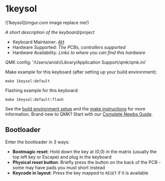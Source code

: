 # 1keysol

![1keysol](imgur.com image replace me!)

*A short description of the keyboard/project*

* Keyboard Maintainer: [AH](https://github.com/ah)
* Hardware Supported: *The PCBs, controllers supported*
* Hardware Availability: *Links to where you can find this hardware*

QMK config: '/Users/anish/Library/Application Support/qmk/qmk.ini'

Make example for this keyboard (after setting up your build environment):

    make 1keysol:default

Flashing example for this keyboard:

    make 1keysol:default:flash

See the [build environment setup](https://docs.qmk.fm/#/getting_started_build_tools) and the [make instructions](https://docs.qmk.fm/#/getting_started_make_guide) for more information. Brand new to QMK? Start with our [Complete Newbs Guide](https://docs.qmk.fm/#/newbs).

## Bootloader

Enter the bootloader in 3 ways:

* **Bootmagic reset**: Hold down the key at (0,0) in the matrix (usually the top left key or Escape) and plug in the keyboard
* **Physical reset button**: Briefly press the button on the back of the PCB - some may have pads you must short instead
* **Keycode in layout**: Press the key mapped to `RESET` if it is available
